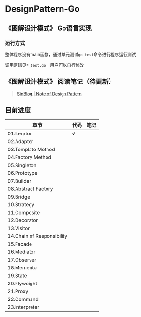 # DesignPattern-Go

## 《图解设计模式》 Go语言实现

### 运行方式
整体程序没有main函数，通过单元测试``go test``命令进行程序运行测试

调用逻辑见``*_test.go``，用户可以自行修改

## 《图解设计模式》 阅读笔记（待更新）
> [SinBlog | Note of Design Pattern](http://sinblog.cn/index.php/category/design_pattern/)

## 目前进度

|章节|代码|笔记|
|---|---|---|
|01.Iterator|√||
|02.Adapter|||
|03.Template Method|||
|04.Factory Method|||
|05.Singleton|||
|06.Prototype|||
|07.Builder|||
|08.Abstract Factory|||
|09.Bridge|||
|10.Strategy|||
|11.Composite|||
|12.Decorator|||
|13.Visitor|||
|14.Chain of Responsibility|||
|15.Facade|||
|16.Mediator|||
|17.Observer|||
|18.Memento|||
|19.State|||
|20.Flyweight|||
|21.Proxy|||
|22.Command|||
|23.Interpreter|||

